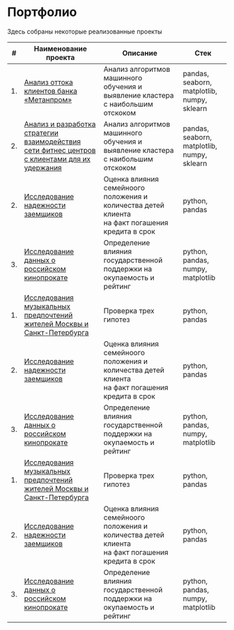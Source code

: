 # Портфолио

Здесь собраны некоторые реализованные проекты

| #    | Наименование проекта                | Описание                                                     | Стек                                                         |
| ---- | ------------------------------------------------------------ | ------------------------------------------------------------ | ------------------------------------------------------------ |
| 1.   | [Анализ оттока клиентов банка «Метанпром»](https://github.com/Lud2022/Portfolio/tree/main/%D0%90%D0%BD%D0%B0%D0%BB%D0%B8%D0%B7%20%D0%BE%D1%82%D1%82%D0%BE%D0%BA%D0%B0%20%D0%BA%D0%BB%D0%B8%D0%B5%D0%BD%D1%82%D0%BE%D0%B2%20%D0%B1%D0%B0%D0%BD%D0%BA%D0%B0%20%C2%AB%D0%9C%D0%B5%D1%82%D0%B0%D0%BD%D0%BF%D1%80%D0%BE%D0%BC%C2%BB) | Анализ алгоритмов машинного обучения и выявление кластера с наибольшим отскоком | pandas, seaborn, matplotlib, numpy, sklearn |
| 2.   | [Анализ и разработка стратегии взаимодействия сети фитнес центров с клиентами для их удержания](https://github.com/Lud2022/Portfolio/tree/main/%D0%90%D0%BD%D0%B0%D0%BB%D0%B8%D0%B7%20%D0%B8%20%D1%80%D0%B0%D0%B7%D1%80%D0%B0%D0%B1%D0%BE%D1%82%D0%BA%D0%B0%20%D1%81%D1%82%D1%80%D0%B0%D1%82%D0%B5%D0%B3%D0%B8%D0%B8%20%D0%B2%D0%B7%D0%B0%D0%B8%D0%BC%D0%BE%D0%B4%D0%B5%D0%B9%D1%81%D1%82%D0%B2%D0%B8%D1%8F%20%D1%81%D0%B5%D1%82%D0%B8%20%D1%84%D0%B8%D1%82%D0%BD%D0%B5%D1%81%20%D1%86%D0%B5%D0%BD%D1%82%D1%80%D0%BE%D0%B2%20%D1%81%20%D0%BA%D0%BB%D0%B8%D0%B5%D0%BD%D1%82%D0%B0%D0%BC%D0%B8%20%D0%B4%D0%BB%D1%8F%20%D0%B8%D1%85%20%D1%83%D0%B4%D0%B5%D1%80%D0%B6%D0%B0%D0%BD%D0%B8%D1%8F) | Анализ алгоритмов машинного обучения и выявление кластера с наибольшим отскоком | pandas, seaborn, matplotlib, numpy, sklearn |
| 2.   | [Исследование надежности заемщиков](https://github.com/aq2003/Portfolio/tree/main/Taxi%20Service) | Оценка влияния семейноого положения и количества детей клиента <br/>на факт погашения кредита в срок | python, pandas |
| 3.   | [Исследование данных о российском кинопрокате](https://github.com/Lud2022/My-Portfolio/tree/main/Исследование%20данных%20о%20российском%20кинопрокате) | Определение влияния государственной поддержки на окупаемость и рейтинг             | python, pandas, numpy, matplotlib |
| 1.   | [Исследования музыкальных предпочтений жителей Москвы и Санкт-Петербурга](https://github.com/Lud2022/My-Portfolio/tree/main/Project%20Music) | Проверка трех гипотез | python, pandas       |
| 2.   | [Исследование надежности заемщиков](https://github.com/aq2003/Portfolio/tree/main/Taxi%20Service) | Оценка влияния семейноого положения и количества детей клиента <br/>на факт погашения кредита в срок | python, pandas |
| 3.   | [Исследование данных о российском кинопрокате](https://github.com/Lud2022/My-Portfolio/tree/main/Исследование%20данных%20о%20российском%20кинопрокате) | Определение влияния государственной поддержки на окупаемость и рейтинг             | python, pandas, numpy, matplotlib |
| 1.   | [Исследования музыкальных предпочтений жителей Москвы и Санкт-Петербурга](https://github.com/Lud2022/My-Portfolio/tree/main/Project%20Music) | Проверка трех гипотез | python, pandas       |
| 2.   | [Исследование надежности заемщиков](https://github.com/aq2003/Portfolio/tree/main/Taxi%20Service) | Оценка влияния семейноого положения и количества детей клиента <br/>на факт погашения кредита в срок | python, pandas |
| 3.   | [Исследование данных о российском кинопрокате](https://github.com/Lud2022/My-Portfolio/tree/main/Исследование%20данных%20о%20российском%20кинопрокате) | Определение влияния государственной поддержки на окупаемость и рейтинг             | python, pandas, numpy, matplotlib |
